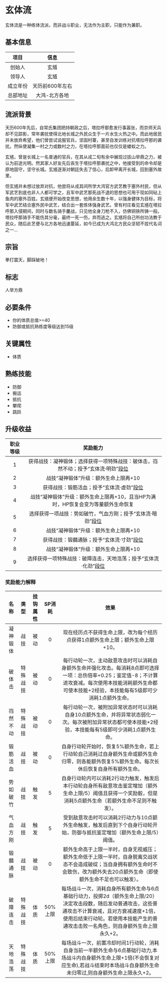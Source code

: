 # 玄体流

玄体流是一种练体流派，而非战斗职业，无法作为主职，只能作为兼职。

## 基本信息

项目|信息
:--:|:--:
创始人|玄馗
领导人|玄馗
成立年份|天历前600年左右
总部地址|大鸿-北方各地

## 流派背景

天历600年先后，自常氏集团把持朝政之后，塔拉呼那愈发行事嚣张，而京师天兵却不见踪影，常年袭扰使得北地长城之外民众生于一片水生火热之中。而此地居民并未放弃希望，他们曾尝试说服官兵，坚固村寨，甚至自发训练对抗塔拉呼那的袭扰。然纵使凝集一村之力或数村之力，在塔拉呼那面前也仅仅是蝼蚁之力。

玄馗，曾是长城上一名普通的官兵，在其从戎二旬有余中展现过拔山举鼎之力，被认为前途光明。然其家人好友先后丧生于塔拉呼那袭扰之中，他接受到的命令却是原地固守，坚守长城。玄馗逐渐对朝廷失去了信心，后卸甲离开长城，回到塞外故里。

但玄馗并未想过放弃对抗，他尝将从戎其间所学大鸿官方武艺教于塞外村民，但从军武艺到底也非人人都可学之，且军中武艺那死战不退的思想也可用于现如同砧上鱼肉的塞外百姓。玄馗便开始改变思想，他用余生数十年，以强身健体为目标，将军中武艺结合塞外民中武艺，结合出一套炼体强身武艺。曾有村庄看见玄馗在塔拉呼那入侵期间，同时与数名骑手鏖战，只见他全身刀枪不入，仿佛铜铁所铸一般。塔拉呼那骑手不能伤其分毫，最终一死一伤，弃而逃之。玄馗将自己所创功法教于民众，随后此艺便与北方各地迅速蔓延，如今已成为大鸿北方民众坚韧不拔代名词之一...

## 宗旨

拳打震天，脚踩破地！

## 标志

人举方鼎

## 必要条件

* 你的体质总值>=40
* 防御或抵抗熟练度等级达到15级

## 关键属性

* 体质

## 熟练技能

* 防御
* 搬运
* 抵抗
* 攀爬
* 跳跃

## 升级收益

职业等级|奖励能力
:--:|:--:
1|获得战技：凝神锻体；选择获得一项特殊战技：破体击，岿然不动；授予“玄体流·明劲”<a href="../../MartialLevel" target="_blank">段位</a>
2|战技“凝神锻体”升级：额外生命上限再+10
3|获得战技：锻筋活血；授予“玄体流·虚劲”<a href="../../MartialLevel" target="_blank">段位</a>
4|战技“凝神锻体”升级：额外生命上限再+10，且当HP为满时，HP恢复会变为等量额外生命恢复
5|选择获得一项战技：势如破竹，气血方刚；授予“玄体流·暗劲”<a href="../../MartialLevel" target="_blank">段位</a>
6|战技“凝神锻体”升级：额外生命上限再+10
7|获得战技：锻髓通脉；授予“玄体流·寸劲”<a href="../../MartialLevel" target="_blank">段位</a>
8|战技“凝神锻体”升级：额外生命上限再+10
9|选择获得一项特殊战技：破障连击，天地浩荡；授予“玄体流·化劲”<a href="../../MartialLevel" target="_blank">段位</a>

### 奖励能力解释

名称|类型|挂钩属性|SP消耗|效果
:--:|:--:|:--:|:--:|:--:
凝神锻体|战技|被动|0|现在经历点不获得生命上限，改为每个经历点获得1点额外生命上限；额外生命上限+10。
破体击|特殊战技|被动|0|每行动轮一次，主动敌意攻击时可以消耗自身额外生命并强化攻击。每消耗8点即可选择一项：总伤倍率+0.25；鉴定值-8；不计算进攻衰减。每次使用本技能消耗额外生命都可使本技能+2经验，本技能每有5级即可少消耗1点额外生命。
岿然不动|特殊战技|被动|0|每行动轮一次，被附加异常状态时可以消耗自身10点额外生命，并将异常状态弱化一次。每次被附加异常状态都可使本技能+2经验，本技能每有5级即可少消耗1点额外生命。
锻筋活血|战技|被动|0|自身行动轮开始时，恢复5%额外生命，若上行动轮自己消耗过自身额外生命或额外生命归零，则各能额外恢复5%额外生命。每次长休后恢复自身所有额外生命。
势如破竹|战技|触发|5|自身行动轮内可以消耗2行动力触发，触发后本行动轮自身所有敌意攻击鉴定增加（额外生命上限/5）阈值且获得一个奖励骰，但是消耗5点额外生命（若额外生命不足则不触发）。
气血方刚|战技|触发|5|受到敌意攻击时可以消耗2行动力与10点额外生命触发，触发后直到下个自身行动轮开始，防御与抵抗鉴定增加（额外生命上限/5）阈值。
锻髓通脉|战技|被动|0|额外生命高于上限一半时，自身无视威压；额外生命低于上限一半时，自身脱离交战状态不会造成破绽；当自身拥有额外生命时不会致伤，改为额外失去20点额外生命（即使额外生命不足也可以触发）。
破障连击|特殊战技|体质|50%上限|每场战斗一次，消耗自身所有额外生命与6点基础行动力，投掷2d（额外生命上限/20）决定攻击段数，随后发动普通攻击，这些普通攻击不计算衰减，且对方衰减速度+1倍，使用后结束行动轮。若使用本技能产生的普通攻击击败一名角色，则自身额外生命上限永久+2。
天地浩荡|特殊战技|体质|50%上限|每场战斗一次，前置冷却时间1行动轮，消耗自身当前一半额外生命与6点基础行动力,本场战斗内自身额外生命上限+1倍(不会恢复对应生命),若战斗结束时本场战斗自身额外生命未归零过,则自身额外生命上限永久+2。